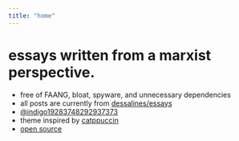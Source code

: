 ```yaml
---
title: "home"
---
```


# essays written from a marxist perspective.

- free of FAANG, bloat, spyware, and unnecessary dependencies
- all posts are currently from
  [dessalines/essays](https://github.com/dessalines/essays)
- [@indigo19283748292937373](https://pin.it/5c3ghBR)
- theme inspired by
  [catppuccin](https://github.com/catppuccin/catppuccin)
- [open source](https://github.com/indigomarxist/indigomarxist.github.io)
